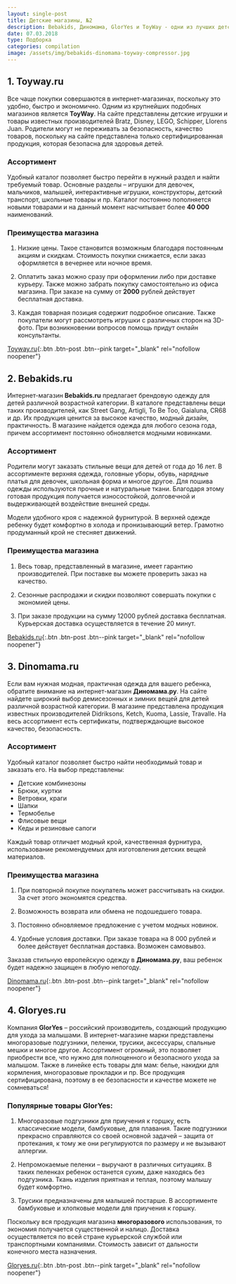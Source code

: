 ```yaml
---
layout: single-post
title: Детские магазины, №2
description: Bebakids, Диномама, GlorYes и ToyWay - одни из лучших детских интернет магазинов!
date: 07.03.2018
type: Подборка
categories: compilation
image: /assets/img/bebakids-dinomama-toyway-compressor.jpg
---
```


<div class="post-block">

## 1. Toyway.ru

Все чаще покупки совершаются в интернет-магазинах, поскольку это удобно, быстро и экономично. Одним из крупнейших подобных магазинов является **ToyWay**. На сайте представлены детские игрушки и товары известных производителей Bratz, Disney, LEGO, Schipper, Llorens Juan. Родители могут не переживать за безопасность, качество товаров, поскольку на сайте представлена только сертифицированная продукция, которая безопасна для здоровья детей.

### Ассортимент

Удобный каталог позволяет быстро перейти в нужный раздел и найти требуемый товар. Основные разделы – игрушки для девочек, мальчиков, малышей, интерактивные игрушки, конструкторы, детский транспорт, школьные товары и пр. Каталог постоянно пополняется новыми товарами и на данный момент насчитывает более **40 000** наименований.

### Преимущества магазина

1. Низкие цены. Такое становится возможным благодаря постоянным акциям и скидкам. Стоимость покупки снижается, если заказ оформляется в вечернее или ночное время. 

2. Оплатить заказ можно сразу при оформлении либо при доставке курьеру. Также можно забрать покупку самостоятельно из офиса магазина. При заказе на сумму от **2000** рублей действует бесплатная доставка.

3. Каждая товарная позиция содержит подробное описание. Также покупатели могут рассмотреть игрушки с различных сторон на 3D-фото. При возникновении вопросов помощь придут онлайн консультанты.

[Toyway.ru](https://www.toyway.ru/){:.btn .btn-post .btn--pink target="_blank" rel="nofollow noopener"}

</div><!-- /.post-block -->

<div class="post-block">

## 2. Bebakids.ru

Интернет-магазин **Bebakids.ru** предлагает брендовую одежду для детей различной возрастной категории. В каталоге представлены вещи таких производителей, как Street Gang, Artigli, To Be Too, Gaialuna, CR68 и др. Их продукция ценится за высокое качество, модный дизайн, практичность. В магазине найдется одежда для любого сезона года, причем ассортимент постоянно обновляется модными новинками.

### Ассортимент

Родители могут заказать стильные вещи для детей от года до 16 лет. В ассортименте верхняя одежда, головные уборы, обувь, нарядные платья для девочек, школьная форма и многое другое. Для пошива одежды используются прочные и натуральные ткани. Благодаря этому готовая продукция получается износостойкой, долговечной и выдерживающей воздействие внешней среды.

Модели удобного кроя с надежной фурнитурой. В верхней одежде ребенку будет комфортно в холода и пронизывающий ветер. Грамотно продуманный крой не стесняет движений.

### Преимущества магазина

1. Весь товар, представленный в магазине, имеет гарантию производителей. При поставке вы можете проверить заказ на качество.

2. Сезонные распродажи и скидки позволяют совершать покупки с экономией цены.

3. При заказе продукции на сумму 12000 рублей доставка бесплатная. Курьерская доставка осуществляется в течение 20 минут.

[Bebakids.ru](https://www.bebakids.ru){:.btn .btn-post .btn--pink target="_blank" rel="nofollow noopener"}

</div><!-- /.post-block -->

<div class="post-block">

## 3. Dinomama.ru

Если вам нужная модная, практичная одежда для вашего ребенка, обратите внимание на интернет-магазин **Диномама.ру**. На сайте найдете широкий выбор демисезонных и зимних вещей для детей различной возрастной категории. В магазине представлена продукция известных производителей Didriksons, Ketch, Kuoma, Lassie, Travalle. На весь ассортимент есть сертификаты, подтверждающие высокое качество, безопасность.

### Ассортимент

Удобный каталог позволяет быстро найти необходимый товар и заказать его. На выбор представлены:

- Детские комбинезоны
- Брюки, куртки
- Ветровки, краги
- Шапки
- Термобелье
- Флисовые вещи
- Кеды и резиновые сапоги

Каждый товар отличает модный крой, качественная фурнитура, использование рекомендуемых для изготовления детских вещей материалов.

### Преимущества магазина

1. При повторной покупке покупатель может рассчитывать на скидки. За счет этого экономятся средства.

2. Возможность возврата или обмена не подошедшего товара.

3. Постоянно обновляемое предложение с учетом модных новинок.

4. Удобные условия доставки. При заказе товара на 8 000 рублей и более действует бесплатная доставка. Возможен самовывоз.

Заказав стильную европейскую одежду в **Диномама.ру**, ваш ребенок будет надежно защищен в любую непогоду.

[Dinomama.ru](https://www.dinomama.ru/){:.btn .btn-post .btn--pink target="_blank" rel="nofollow noopener"}

</div><!-- /.post-block -->

<div class="post-block">

## 4. Gloryes.ru

Компания **GlorYes** – российский производитель, создающий продукцию для ухода за малышами. В интернет-магазине марки представлены многоразовые подгузники, пеленки, трусики, аксессуары, спальные мешки и многое другое. Ассортимент огромный, это позволяет приобрести все, что нужно для полноценного и безопасного ухода за малышом. Также в линейке есть товары для мам: белье, накидки для кормления, многоразовые прокладки и пр. Все продукция сертифицирована, поэтому в ее безопасности и качестве можете не сомневаться!

### Популярные товары GlorYes:

1. Многоразовые подгузники для приучения к горшку, есть классические модели, бамбуковые, для плавания. Такие подгузники прекрасно справляются со своей основной задачей – защита от протекания, к тому же они регулируются по размеру и не вызывают аллергии.

2. Непромокаемые пеленки – выручают в различных ситуациях. В таких пеленках ребенок останется сухим, даже находясь без подгузника. Ткань изделия приятная и теплая, поэтому малышу будет комфортно.

3. Трусики предназначены для малышей постарше. В ассортименте бамбуковые и хлопковые модели для приучения к горшку.

Поскольку вся продукция магазина **многоразового** использования, то экономия получается существенной и налицо. Доставка осуществляется по всей стране курьерской службой или транспортными компаниями. Стоимость зависит от дальности конечного места назначения.

[Gloryes.ru](https://gloryes.ru/){:.btn .btn-post .btn--pink target="_blank" rel="nofollow noopener"}

</div><!-- /.post-block -->


